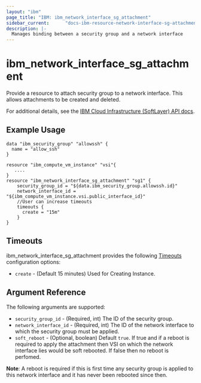 ```yaml
---
layout: "ibm"
page_title: "IBM: ibm_network_interface_sg_attachment"
sidebar_current:      "docs-ibm-resource-network-interface-sg-attachment"
description: |-
  Manages binding between a security group and a network interface
---
```


# ibm\_network_interface_sg_attachment

Provide a resource to attach security group to a network interface. This allows attachments to be created and deleted.

For additional details, see the [IBM Cloud Infrastructure (SoftLayer) API docs](http://sldn.softlayer.com/reference/datatypes/SoftLayer_Virtual_Network_SecurityGroup_NetworkComponentBinding).

## Example Usage

```
data "ibm_security_group" "allowssh" {
  name = "allow_ssh"
}

resource "ibm_compute_vm_instance" "vsi"{
   ....
}
resource "ibm_network_interface_sg_attachment" "sg1" {
    security_group_id = "${data.ibm_security_group.allowssh.id}"
    network_interface_id = "${ibm_compute_vm_instance.vsi.public_interface_id}"
    //User can increase timeouts 
    timeouts {
      create = "15m"
    }
}
```

## Timeouts

ibm_network_interface_sg_attachment provides the following [Timeouts](https://www.terraform.io/docs/configuration/resources.html#timeouts) configuration options:

* `create` - (Default 15 minutes) Used for Creating Instance.

## Argument Reference

The following arguments are supported:

* `security_group_id` - (Required, int) The ID of the security group.
* `network_interface_id` - (Required, int) The ID of the network interface to which the security group must be applied.
* `soft_reboot` - (Optional, boolean) Default `true`. If true and if a reboot is required to apply the attachment then VSI on which the network interface lies would be soft rebooted. If false then no reboot is perfomed.

**Note**: A reboot is required if this is first time any security group is applied to this network interface and it has never been rebooted since then.
